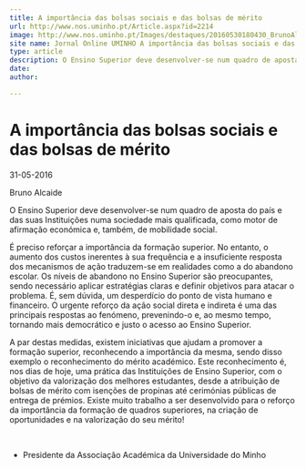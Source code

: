 ```yaml
---
title: A importância das bolsas sociais e das bolsas de mérito
url: http://www.nos.uminho.pt/Article.aspx?id=2214
image: http://www.nos.uminho.pt/Images/destaques/20160530180430_BrunoAlcaide.jpg
site name: Jornal Online UMINHO A importância das bolsas sociais e das bolsas de mérito
type: article
description: O Ensino Superior deve desenvolver-se num quadro de aposta do país e das suas Instituições numa sociedade mais qualificada, como motor de afirmação económica e, também, de mobilidade social.
date: 
author: 

---
```

# A importância das bolsas sociais e das bolsas de mérito


31-05-2016

Bruno Alcaide

O Ensino Superior deve desenvolver-se num quadro de aposta do país e das suas Instituições numa sociedade mais qualificada, como motor de afirmação económica e, também, de mobilidade social.

É preciso reforçar a importância da formação superior. No entanto, o aumento dos custos inerentes à sua frequência e a insuficiente resposta dos mecanismos de ação traduzem-se em realidades como a do abandono escolar. Os níveis de abandono no Ensino Superior são preocupantes, sendo necessário aplicar estratégias claras e definir objetivos para atacar o problema. É, sem dúvida, um desperdício do ponto de vista humano e financeiro. O urgente reforço da ação social direta e indireta é uma das principais respostas ao fenómeno, prevenindo-o e, ao mesmo tempo, tornando mais democrático e justo o acesso ao Ensino Superior.

A par destas medidas, existem iniciativas que ajudam a promover a formação superior, reconhecendo a importância da mesma, sendo disso exemplo o reconhecimento do mérito académico. Este reconhecimento é, nos dias de hoje, uma prática das Instituições de Ensino Superior, com o objetivo da valorização dos melhores estudantes, desde a atribuição de bolsas de mérito com isenções de propinas até cerimónias públicas de entrega de prémios. Existe muito trabalho a ser desenvolvido para o reforço da importância da formação de quadros superiores, na criação de oportunidades e na valorização do seu mérito!

 

* Presidente da Associação Académica da Universidade do Minho

